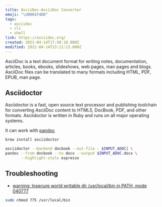 ```yaml
---
title: AsciiDoc-AsciiDoc Converter
emoji: "\U0001F4DD"
tags:
  - asciidoc
  - cli
  - shell
link: https://asciidoc.org/
created: 2021-04-14T17:50:18.000Z
modified: 2021-04-14T23:11:23.000Z
---
```


AsciiDoc is a text document format for writing notes, documentation, articles, books, ebooks, slideshows, web pages, man pages and blogs. AsciiDoc files can be translated to many formats including HTML, PDF, EPUB, man page.

## Asciidoctor

Asciidoctor is a fast, open source text processor and publishing toolchain for converting AsciiDoc content to HTML5, DocBook, PDF, and other formats. Asciidoctor is written in Ruby and runs on all major operating systems.

It can work with [pandoc](./pandoc.md)

```sh
brew install asciidoctor
```

```sh
asciidoctor --backend docbook --out-file - $INPUT_ADOC| \
pandoc --from docbook --to docx --output $INPUT_ADOC.docx \
       --highlight-style espresso
```

## Troubleshooting

- [warning: Insecure world writable dir /usr/local/bin in PATH, mode 040777](https://stackoverflow.com/questions/26711249/how-to-solve-insecure-world-writable-dir-usr-in-path-mode-040777-warning-on-rub)

```sh
sudo chmod 775 /usr/local/bin
```
